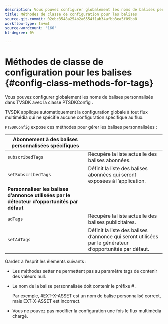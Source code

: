 ```yaml
---
description: Vous pouvez configurer globalement les noms de balises personnalisés dans TVSDK avec la classe PTSDKConfig .
title: Méthodes de classe de configuration pour les balises
source-git-commit: 02ebc3548a254b2a6554f1ab34afbb3ea5f09bb8
workflow-type: tm+mt
source-wordcount: '166'
ht-degree: 0%

---
```


# Méthodes de classe de configuration pour les balises {#config-class-methods-for-tags}

Vous pouvez configurer globalement les noms de balises personnalisés dans TVSDK avec la classe PTSDKConfig .

TVSDK applique automatiquement la configuration globale à tout flux multimédia qui ne spécifie aucune configuration spécifique au flux.

`PTSDKConfig` expose ces méthodes pour gérer les balises personnalisées :

| **Abonnement à des balises personnalisées spécifiques** |  |
|---|---|
| `subscribedTags` | Récupère la liste actuelle des balises abonnées. |
| `setSubscribedTags` | Définit la liste des balises abonnées qui seront exposées à l’application. |
| **Personnaliser les balises d’annonce utilisées par le détecteur d’opportunités par défaut** |
| `adTags` | Récupère la liste actuelle des balises publicitaires. |
| `setAdTags` | Définit la liste des balises d’annonce qui seront utilisées par le générateur d’opportunités par défaut. |


Gardez à l’esprit les éléments suivants :

* Les méthodes setter ne permettent pas au paramètre tags de contenir des valeurs null.
* Le nom de la balise personnalisée doit contenir le préfixe # .

  Par exemple, #EXT-X-ASSET est un nom de balise personnalisé correct, mais EXT-X-ASSET est incorrect.
* Vous ne pouvez pas modifier la configuration une fois le flux multimédia chargé.
